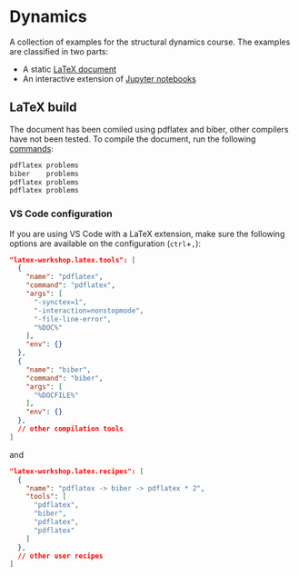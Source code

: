 # Dynamics
A collection of examples for the structural dynamics course. The examples are classified in two parts:
- A static [LaTeX document](https://github.com/miguelmaso/dynamics/blob/gh-pages/problems.pdf)
- An interactive extension of [Jupyter notebooks](ipython/README.md)

## LaTeX build
The document has been comiled using pdflatex and biber, other compilers have not been tested. To compile the document, run the following [commands](.github/workflows/build_pdf.sh):
```sh
pdflatex problems
biber    problems
pdflatex problems
pdflatex problems
```

### VS Code configuration
If you are using VS Code with a LaTeX extension, make sure the following options are available on the configuration (`ctrl`+`,`):
```json
"latex-workshop.latex.tools": [
  {
    "name": "pdflatex",
    "command": "pdflatex",
    "args": [
      "-synctex=1",
      "-interaction=nonstopmode",
      "-file-line-error",
      "%DOC%"
    ],
    "env": {}
  },
  {
    "name": "biber",
    "command": "biber",
    "args": [
      "%DOCFILE%"
    ],
    "env": {}
  },
  // other compilation tools
]
```

and

```json
"latex-workshop.latex.recipes": [
  {
    "name": "pdflatex -> biber -> pdflatex * 2",
    "tools": [
      "pdflatex",
      "biber",
      "pdflatex",
      "pdflatex"
    ]
  },
  // other user recipes
]
```
